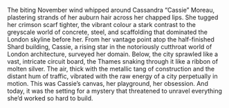 The biting November wind whipped around Cassandra “Cassie” Moreau, plastering strands of her auburn hair across her chapped lips.  She tugged her crimson scarf tighter, the vibrant colour a stark contrast to the greyscale world of concrete, steel, and scaffolding that dominated the London skyline before her.  From her vantage point atop the half-finished Shard building, Cassie, a rising star in the notoriously cutthroat world of London architecture, surveyed her domain.  Below, the city sprawled like a vast, intricate circuit board, the Thames snaking through it like a ribbon of molten silver.  The air, thick with the metallic tang of construction and the distant hum of traffic, vibrated with the raw energy of a city perpetually in motion. This was Cassie’s canvas, her playground, her obsession.  And today, it was the setting for a mystery that threatened to unravel everything she’d worked so hard to build.
